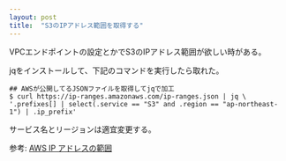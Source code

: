 ```yaml
---
layout: post
title:  "S3のIPアドレス範囲を取得する"
---
```


VPCエンドポイントの設定とかでS3のIPアドレス範囲が欲しい時がある。

jqをインストールして、下記のコマンドを実行したら取れた。

```
## AWSが公開してるJSONファイルを取得してjqで加工
$ curl https://ip-ranges.amazonaws.com/ip-ranges.json | jq \
'.prefixes[] | select(.service == "S3" and .region == "ap-northeast-1") | .ip_prefix'
```

サービス名とリージョンは適宜変更する。

参考: [AWS IP アドレスの範囲](https://docs.aws.amazon.com/ja_jp/general/latest/gr/aws-ip-ranges.html)

